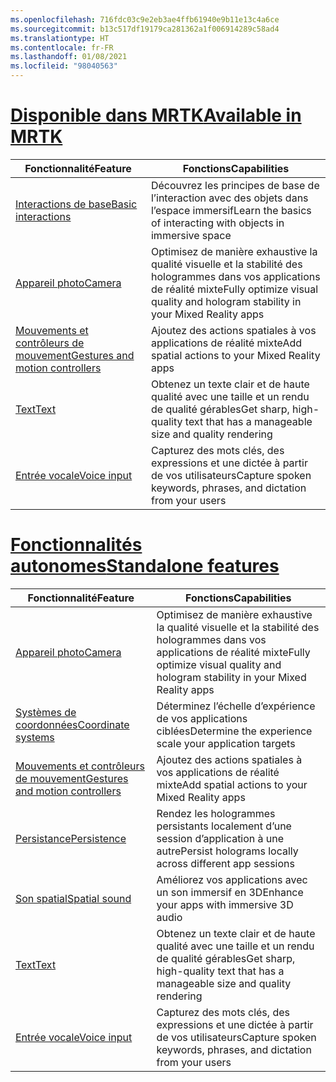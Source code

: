 ```yaml
---
ms.openlocfilehash: 716fdc03c9e2eb3ae4ffb61940e9b11e13c4a6ce
ms.sourcegitcommit: b13c517df19179ca281362a1f006914289c58ad4
ms.translationtype: HT
ms.contentlocale: fr-FR
ms.lasthandoff: 01/08/2021
ms.locfileid: "98040563"
---
```

# <a name="available-in-mrtk"></a>[<span data-ttu-id="a8feb-101">Disponible dans MRTK</span><span class="sxs-lookup"><span data-stu-id="a8feb-101">Available in MRTK</span></span>](#tab/mrtk)

|  <span data-ttu-id="a8feb-102">Fonctionnalité</span><span class="sxs-lookup"><span data-stu-id="a8feb-102">Feature</span></span>  |  <span data-ttu-id="a8feb-103">Fonctions</span><span class="sxs-lookup"><span data-stu-id="a8feb-103">Capabilities</span></span>  |
| --- | --- |
| [<span data-ttu-id="a8feb-104">Interactions de base</span><span class="sxs-lookup"><span data-stu-id="a8feb-104">Basic interactions</span></span>](../unity/mrtk-101.md) | <span data-ttu-id="a8feb-105">Découvrez les principes de base de l’interaction avec des objets dans l’espace immersif</span><span class="sxs-lookup"><span data-stu-id="a8feb-105">Learn the basics of interacting with objects in immersive space</span></span> |
| [<span data-ttu-id="a8feb-106">Appareil photo</span><span class="sxs-lookup"><span data-stu-id="a8feb-106">Camera</span></span>](../unity/camera-in-unity.md) | <span data-ttu-id="a8feb-107">Optimisez de manière exhaustive la qualité visuelle et la stabilité des hologrammes dans vos applications de réalité mixte</span><span class="sxs-lookup"><span data-stu-id="a8feb-107">Fully optimize visual quality and hologram stability in your Mixed Reality apps</span></span> |
| [<span data-ttu-id="a8feb-108">Mouvements et contrôleurs de mouvement</span><span class="sxs-lookup"><span data-stu-id="a8feb-108">Gestures and motion controllers</span></span>](../unity/gestures-and-motion-controllers-in-unity.md) | <span data-ttu-id="a8feb-109">Ajoutez des actions spatiales à vos applications de réalité mixte</span><span class="sxs-lookup"><span data-stu-id="a8feb-109">Add spatial actions to your Mixed Reality apps</span></span> |
| [<span data-ttu-id="a8feb-110">Text</span><span class="sxs-lookup"><span data-stu-id="a8feb-110">Text</span></span>](../unity/text-in-unity.md) | <span data-ttu-id="a8feb-111">Obtenez un texte clair et de haute qualité avec une taille et un rendu de qualité gérables</span><span class="sxs-lookup"><span data-stu-id="a8feb-111">Get sharp, high-quality text that has a manageable size and quality rendering</span></span> |
| [<span data-ttu-id="a8feb-112">Entrée vocale</span><span class="sxs-lookup"><span data-stu-id="a8feb-112">Voice input</span></span>](../unity/voice-input-in-unity.md) | <span data-ttu-id="a8feb-113">Capturez des mots clés, des expressions et une dictée à partir de vos utilisateurs</span><span class="sxs-lookup"><span data-stu-id="a8feb-113">Capture spoken keywords, phrases, and dictation from your users</span></span>|

# <a name="standalone-features"></a>[<span data-ttu-id="a8feb-114">Fonctionnalités autonomes</span><span class="sxs-lookup"><span data-stu-id="a8feb-114">Standalone features</span></span>](#tab/standalone)

|  <span data-ttu-id="a8feb-115">Fonctionnalité</span><span class="sxs-lookup"><span data-stu-id="a8feb-115">Feature</span></span>  |  <span data-ttu-id="a8feb-116">Fonctions</span><span class="sxs-lookup"><span data-stu-id="a8feb-116">Capabilities</span></span>  |
| --- | --- |
| [<span data-ttu-id="a8feb-117">Appareil photo</span><span class="sxs-lookup"><span data-stu-id="a8feb-117">Camera</span></span>](../unity/camera-in-unity.md) | <span data-ttu-id="a8feb-118">Optimisez de manière exhaustive la qualité visuelle et la stabilité des hologrammes dans vos applications de réalité mixte</span><span class="sxs-lookup"><span data-stu-id="a8feb-118">Fully optimize visual quality and hologram stability in your Mixed Reality apps</span></span> |
| [<span data-ttu-id="a8feb-119">Systèmes de coordonnées</span><span class="sxs-lookup"><span data-stu-id="a8feb-119">Coordinate systems</span></span>](../unity/coordinate-systems-in-unity.md) | <span data-ttu-id="a8feb-120">Déterminez l’échelle d’expérience de vos applications ciblées</span><span class="sxs-lookup"><span data-stu-id="a8feb-120">Determine the experience scale your application targets</span></span> |
| [<span data-ttu-id="a8feb-121">Mouvements et contrôleurs de mouvement</span><span class="sxs-lookup"><span data-stu-id="a8feb-121">Gestures and motion controllers</span></span>](../unity/gestures-and-motion-controllers-in-unity.md) | <span data-ttu-id="a8feb-122">Ajoutez des actions spatiales à vos applications de réalité mixte</span><span class="sxs-lookup"><span data-stu-id="a8feb-122">Add spatial actions to your Mixed Reality apps</span></span> |
| [<span data-ttu-id="a8feb-123">Persistance</span><span class="sxs-lookup"><span data-stu-id="a8feb-123">Persistence</span></span>](../unity/persistence-in-unity.md) | <span data-ttu-id="a8feb-124">Rendez les hologrammes persistants localement d’une session d’application à une autre</span><span class="sxs-lookup"><span data-stu-id="a8feb-124">Persist holograms locally across different app sessions</span></span> |
| [<span data-ttu-id="a8feb-125">Son spatial</span><span class="sxs-lookup"><span data-stu-id="a8feb-125">Spatial sound</span></span>](../unity/spatial-sound-in-unity.md) | <span data-ttu-id="a8feb-126">Améliorez vos applications avec un son immersif en 3D</span><span class="sxs-lookup"><span data-stu-id="a8feb-126">Enhance your apps with immersive 3D audio</span></span> |
| [<span data-ttu-id="a8feb-127">Text</span><span class="sxs-lookup"><span data-stu-id="a8feb-127">Text</span></span>](../unity/text-in-unity.md) | <span data-ttu-id="a8feb-128">Obtenez un texte clair et de haute qualité avec une taille et un rendu de qualité gérables</span><span class="sxs-lookup"><span data-stu-id="a8feb-128">Get sharp, high-quality text that has a manageable size and quality rendering</span></span> |
| [<span data-ttu-id="a8feb-129">Entrée vocale</span><span class="sxs-lookup"><span data-stu-id="a8feb-129">Voice input</span></span>](../unity/voice-input-in-unity.md) | <span data-ttu-id="a8feb-130">Capturez des mots clés, des expressions et une dictée à partir de vos utilisateurs</span><span class="sxs-lookup"><span data-stu-id="a8feb-130">Capture spoken keywords, phrases, and dictation from your users</span></span>|


